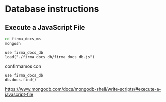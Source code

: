 # Database instructions

## Execute a JavaScript File
```bash
cd firma_docs_ms
mongosh
```
```mongosh
use firma_docs_db
load("./firma_docs_db/firma_docs_db.js")
```
confirmamos con
```monghsh
use firma_docs_db
db.docs.find()
```
https://www.mongodb.com/docs/mongodb-shell/write-scripts/#execute-a-javascript-file
